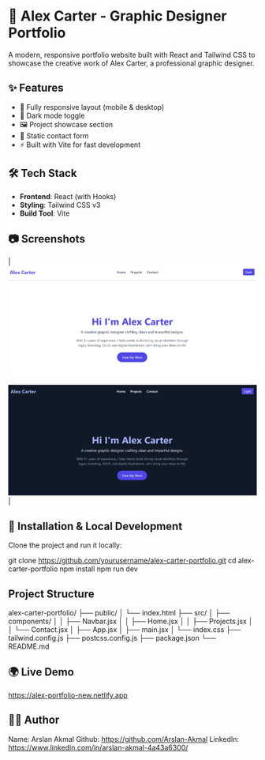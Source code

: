 # 🎨 Alex Carter - Graphic Designer Portfolio

A modern, responsive portfolio website built with React and Tailwind CSS to showcase the creative work of Alex Carter, a professional graphic designer.

## ✨ Features

- 🔁 Fully responsive layout (mobile & desktop)
- 🌙 Dark mode toggle
- 🖼️ Project showcase section
- 📩 Static contact form
- ⚡ Built with Vite for fast development

## 🛠 Tech Stack

- **Frontend**: React (with Hooks)
- **Styling**: Tailwind CSS v3
- **Build Tool**: Vite

## 📷 Screenshots

| ![Light Mode](./src/assets/screenshots/light-mode.png) 

![Dark Mode](./src/assets/screenshots/dark-mode.png) |



## 🚀 Installation & Local Development

Clone the project and run it locally:

git clone https://github.com/yourusername/alex-carter-portfolio.git
cd alex-carter-portfolio
npm install
npm run dev


## Project Structure
alex-carter-portfolio/
├── public/
│   └── index.html
├── src/
│   ├── components/
│   │   ├── Navbar.jsx
│   │   ├── Home.jsx
│   │   ├── Projects.jsx
│   │   └── Contact.jsx
│   ├── App.jsx
│   ├── main.jsx
│   └── index.css
├── tailwind.config.js
├── postcss.config.js
├── package.json
└── README.md


## 🌍 Live Demo
https://alex-portfolio-new.netlify.app


## 🙋‍♂️ Author
Name: Arslan Akmal
Github: https://github.com/Arslan-Akmal
LinkedIn: https://www.linkedin.com/in/arslan-akmal-4a43a6300/

